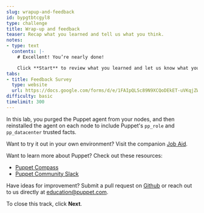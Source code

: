```yaml
---
slug: wrapup-and-feedback
id: bypgtbtcgyl8
type: challenge
title: Wrap-up and feedback
teaser: Recap what you learned and tell us what you think.
notes:
- type: text
  contents: |-
    # Excellent! You’re nearly done!

    Click **Start** to review what you learned and let us know what you thought of this track.
tabs:
- title: Feedback Survey
  type: website
  url: https://docs.google.com/forms/d/e/1FAIpQLSc89N9XCQoDEkET-uVKqjZWGnqMw0IbzZeeuuCKcoQk5oXr0g/viewform?usp=pp_url&entry.1252824226=PE101+Lab+3.2:+Establish+Server+Roles+by+Reinstalling+Agents+with+Trusted+Facts
difficulty: basic
timelimit: 300
---
```

In this lab, you purged the Puppet agent from your nodes, and then reinstalled the agent on each node to include Puppet's `pp_role` and `pp_datacenter` trusted facts.

Want to try it out in your own environment? Visit the companion [Job Aid](https://puppet-kmo.gitbook.io/lab-aids/-MZKPjwKRKKFuXxxy7ge/pe101/establish-server-roles-by-reinstalling-agents-with-trusted-facts).

Want to learn more about Puppet? Check out these resources:
- [Puppet Compass](https://learn.puppet.com/)
- [Puppet Community Slack](https://slack.puppet.com/)

Have ideas for improvement? Submit a pull request on [Github](https://github.com/puppetlabs/puppet-instruqt-tracks/tree/main/pe-deploy-and-discover-lab-3-2) or reach out to us directly at <a href="mailto:education@puppet.com">education@puppet.com</a>.

To close this track, click **Next**.
